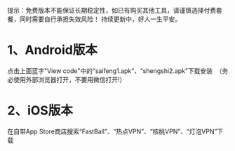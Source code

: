 提示：免费版本不能保证长期稳定性，如已有购买其他工具，请谨慎选择付费套餐，同时需要自行承担失效风险！
持续更新中，好人一生平安。

# 1、Android版本
点击上面蓝字"View code"中的“saifeng1.apk”、“shengshi2.apk”下载安装  （务必使用外部浏览器打开，不要用微信打开!）

# 2、iOS版本
在自带App Store商店搜索“FastBall”、“热点VPN”、“核桃VPN”、“灯泡VPN”下载
